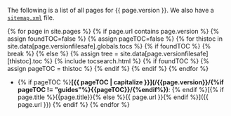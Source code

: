 The following is a list of all pages for {{ page.version }}. We also have a [`sitemap.xml`](/sitemap.xml) file.

{% for page in site.pages %}
  {% if page.url contains page.version %}
  {% assign foundTOC=false %}
  {% assign pageTOC=false %}
  {% for thistoc in site.data[page.versionfilesafe].globals.tocs %}
    {% if foundTOC %}
    {% break %}
    {% else %}
    {% assign tree = site.data[page.versionfilesafe][thistoc].toc %}
    {% include tocsearch.html %}
    {% if foundTOC %}
      {% assign pageTOC = thistoc %}
    {% endif %}
    {% endif %}
  {% endfor %}
* {% if pageTOC %}**[{{ pageTOC | capitalize }}](/{{page.version}}/{%if pageTOC != "guides"%}{{pageTOC}}/{%endif%})**: {% endif %}[{% if page.title %}{{page.title}}{% else %}{{ page.url }}{% endif %}]({{ page.url }})
  {% endif %}
{% endfor %}